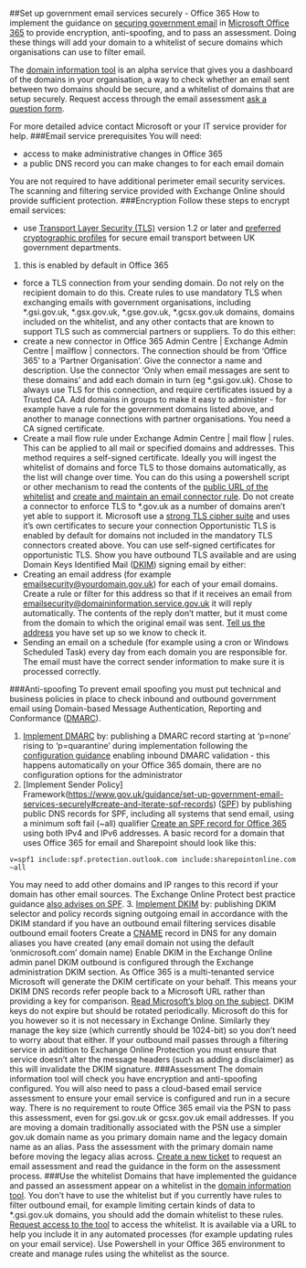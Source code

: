 ##Set up government email services securely - Office 365
How to implement the guidance on [securing government email](https://www.gov.uk/guidance/securing-government-email) in [Microsoft Office 365](https://products.office.com/en-gb/government/office-365-web-services-for-government) to provide encryption, anti-spoofing, and to pass an assessment. Doing these things will add your domain to a whitelist of secure domains which organisations can use to filter email.

The [domain information tool](http://domaininformation.service.gov.uk/) is an alpha service that gives you a dashboard of the domains in your organisation, a way to check whether an email sent between two domains should be secure, and a whitelist of domains that are setup securely. Request access through the email assessment [ask a question form](https://emailassurance.zendesk.com/hc/en-us/requests/new?ticket_form_id=130185).

For more detailed advice contact Microsoft or your IT service provider for help.
###Email service prerequisites
You will need:
* access to make administrative changes in Office 365
* a public DNS record you can make changes to for each email domain

You are not required to have additional perimeter email security services. The scanning and filtering service provided with Exchange Online should provide sufficient protection.
###Encryption
Follow these steps to encrypt email services:
* use [Transport Layer Security (TLS)](https://www.gov.uk/government/publications/email-security-standards/transport-layer-security-tls) version 1.2 or later and [preferred cryptographic profiles](https://www.ncsc.gov.uk/guidance/tls-external-facing-services) for secure email transport between UK government departments.
1. this is enabled by default in Office 365
* force a TLS connection from your sending domain. Do not rely on the recipient domain to do this. Create rules to use mandatory TLS when exchanging emails with government organisations, including *.gsi.gov.uk, *.gsx.gov.uk, *.gse.gov.uk, *.gcsx.gov.uk domains, domains included on the whitelist, and any other contacts that are known to support TLS such as commercial partners or suppliers.  To do this either:
 * create a new connector in Office 365 Admin Centre | Exchange Admin Centre | mailflow | connectors.  The connection should be from ‘Office 365’ to a ‘Partner Organisation’.  Give the connector a name and description. Use the connector ‘Only when email messages are sent to these domains’ and add each domain in turn (eg *.gsi.gov.uk). Chose to always use TLS for this connection, and require certificates issued by a Trusted CA. Add domains in groups to make it easy to administer - for example have a rule for the government domains listed above, and another to manage connections with partner organisations.  You need a CA signed certificate.
 * Create a mail flow rule under Exchange Admin Centre | mail flow | rules. This can be applied to all mail or specified domains and addresses. This method requires a self-signed certificate.
Ideally you will ingest the whitelist of domains and force TLS to those domains automatically, as the list will change over time.  You can do this using a powershell script or other mechanism to read the contents of the [public URL of the whitelist](https://domaininformation.service.gov.uk/white-list/export?separator=comma) and [create and maintain an email connector rule](https://technet.microsoft.com/en-gb/library/jj200761%28v=exchg.160%29.aspx?f=255&MSPPError=-2147217396).
Do not create a connector to enforce TLS to *.gov.uk as a number of domains aren’t yet able to support it.
Microsoft use a [strong TLS cipher suite](https://technet.microsoft.com/en-gb/library/dn569286.aspx?f=255&MSPPError=-2147217396) and uses it’s own certificates to secure your connection
Opportunistic TLS is enabled by default for domains not included in the mandatory TLS connectors created above. You can use self-signed certificates for opportunistic TLS.
Show you have outbound TLS available and are using Domain Keys Identified Mail ([DKIM](https://www.gov.uk/government/publications/email-security-standards/domainkeys-identified-mail-dkim)) signing email by either:
 *  Creating an email address (for example emailsecurity@yourdomain.gov.uk) for each of your email domains. Create a rule or filter for this address so that if it receives an email from emailsecurity@domaininformation.service.gov.uk it will reply automatically. The contents of the reply don’t matter, but it must come from the domain to which the original email was sent. [Tell us the address](https://emailassurance.zendesk.com/hc/en-us/requests/new?ticket_form_id=130185) you have set up so we know to check it.
 * Sending an email on a schedule (for example using a cron or Windows Scheduled Task) every day from each domain you are responsible for. The email must have the correct sender information to make sure it is processed correctly.  

###Anti-spoofing
To prevent email spoofing you must put technical and business policies in place to check inbound and outbound government email using Domain-based Message Authentication, Reporting and Conformance ([DMARC](https://www.gov.uk/government/publications/email-security-standards/domain-based-message-authentication-reporting-and-conformance-dmarc)).
1. [Implement DMARC](https://www.gov.uk/guidance/set-up-government-email-services-securely#create-and-iterate-dmarc-records) by:
publishing a DMARC record starting at ‘p=none’ rising to ‘p=quarantine’ during implementation
following the [configuration guidance](https://www.gov.uk/guidance/set-up-government-email-services-securely#create-and-iterate-dmarc-records)
enabling inbound DMARC validation - this happens automatically on your Office 365 domain, there are no configuration options for the administrator
2. [Implement Sender Policy] Framework(https://www.gov.uk/guidance/set-up-government-email-services-securely#create-and-iterate-spf-records) ([SPF](https://www.gov.uk/government/publications/email-security-standards/sender-policy-framework-spf)) by publishing public DNS records for SPF, including all systems that send email, using a minimum soft fail (~all) qualifier
[Create an SPF record for Office 365](https://support.office.com/en-gb/article/External-Domain-Name-System-records-for-Office-365-c0531a6f-9e25-4f2d-ad0e-a70bfef09ac0?ui=en-US&rs=en-US&ad=US&fromAR=1) using both IPv4 and IPv6 addresses.  A basic record for a domain that uses Office 365 for email and Sharepoint should look like this:
<pre><code>v=spf1 include:spf.protection.outlook.com include:sharepointonline.com ~all</code></pre>
You may need to add other domains and IP ranges to this record if your domain has other email sources. The Exchange Online Protect best practice guidance [also advises on SPF](https://technet.microsoft.com/en-gb/library/jj723164(v=exchg.150).aspx).
3. [Implement DKIM](https://www.gov.uk/guidance/set-up-government-email-services-securely#create-and-manage-dkim) by:
publishing DKIM selector and policy records 
signing outgoing email in accordance with the DKIM standard
if you have an outbound email filtering services disable outbound email footers
Create a [CNAME](https://en.wikipedia.org/wiki/CNAME_record) record in DNS for any domain aliases you have created (any email domain not using the default ‘onmicrosoft.com’ domain name)
Enable DKIM in the Exchange Online admin panel
DKIM outbound is configured through the Exchange administration DKIM section.  As Office 365 is a multi-tenanted service Microsoft will generate the DKIM certificate on your behalf.
This means your DKIM DNS records refer people back to a Microsoft URL rather than providing a key for comparison.  [Read Microsoft’s blog on the subject](http://blogs.msdn.com/b/tzink/archive/2015/10/08/manually-hooking-up-dkim-signing-in-office-365.aspx).
DKIM keys do not expire but should be rotated periodically.  Microsoft do this for you however so it is not necessary in Exchange Online.
Similarly they manage the key size (which currently should be 1024-bit) so you don’t need to worry about that either.
If your outbound mail passes through a filtering service in addition to Exchange Online Protection you must ensure that service doesn’t alter the message headers (such as adding a disclaimer) as this will invalidate the DKIM signature. 
###Assessment
The domain information tool will check you have encryption and anti-spoofing configured.  You will also need to pass a cloud-based email service assessment to ensure your email service is configured and run in a secure way.
There is no requirement to route Office 365 email via the PSN to pass this assessment, even for gsi.gov.uk or gcsx.gov.uk email addresses. If you are moving a domain traditionally associated with the PSN use a simpler gov.uk domain name as you primary domain name and the legacy domain name as an alias. Pass the assessment with the primary domain name before moving the legacy alias across.
[Create a new ticket](https://emailassurance.zendesk.com/hc/en-us/requests/new?ticket_form_id=134149) to request an email assessment and read the guidance in the form on the assessment process.
###Use the whitelist
Domains that have implemented the guidance and passed an assessment appear on a whitelist in the [domain information tool](http://domaininformation.service.gov.uk/).  You don’t have to use the whitelist but if you currently have rules to filter outbound email, for example limiting certain kinds of data to *.gsi.gov.uk domains, you should add the domain whitelist to these rules.
[Request access to the tool](https://emailassurance.zendesk.com/hc/en-us/requests/new?ticket_form_id=130185) to access the whitelist.  It is available via a URL to help you include it in any automated processes (for example updating rules on your email service).  Use Powershell in your Office 365 environment to create and manage rules using the whitelist as the source.

